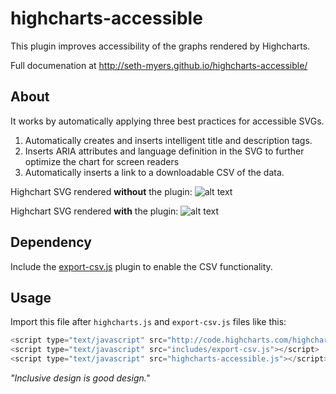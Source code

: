 # highcharts-accessible
This plugin improves accessibility of the graphs rendered by Highcharts.  

Full documenation at http://seth-myers.github.io/highcharts-accessible/

## About
It works by automatically applying three best practices for accessible SVGs.

1. Automatically creates and inserts intelligent title and description tags.
2. Inserts ARIA attributes and language definition in the SVG to further optimize the chart for screen readers
3. Automatically inserts a link to a downloadable CSV of the data.

Highchart SVG rendered **without** the plugin:
![alt text](https://github.com/seth-myers/highcharts-accessible/blob/gh-pages/images/without.png "Highchart SVG rendered without the plugin")

Highchart SVG rendered **with** the plugin:
![alt text](https://github.com/seth-myers/highcharts-accessible/blob/gh-pages/images/without.png "https://github.com/seth-myers/highcharts-accessible/blob/gh-pages/images/with.png")

## Dependency
Include the [export-csv.js](http://www.highcharts.com/plugin-registry/single/7/Export%20Data "export-csv.js download page") plugin to enable the CSV functionality.

## Usage
Import this file after `highcharts.js` and `export-csv.js` files like this:
```javascript
<script type="text/javascript" src="http://code.highcharts.com/highcharts.js"></script>
<script type="text/javascript" src="includes/export-csv.js"></script>
<script type="text/javascript" src="highcharts-accessible.js"></script>
```


*"Inclusive design is good design."*
